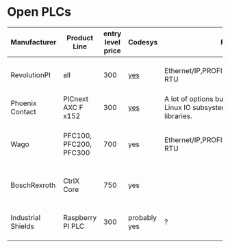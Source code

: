 # Open PLCs

| Manufacturer        | Product Line     | entry level price | Codesys      | Field Buses                                   | Links                                                                                                                                                          |
| ------------------- | ---------------- | ----------------- | ------------ | -------------------------------------------- | ------------------------------------------------------------------------------------------------------------------------------------------------------------ |
| RevolutionPI        | all              | 300               | [yes](https://revolutionpi.com/documentation/codesys/)          | Ethernet/IP,PROFINET,EtherCat,CAN,ModBus-RTU | [https://revolutionpi.com/en/products/revolution-pi-series](https://revolutionpi.com/en/products/revolution-pi-series)                                       |
| Phoenix Contact |  PlCnext AXC F x152       | 300               | [yes](https://store.codesys.com/en/codesys-control-for-plcnext-sl-1.html)    | A lot of options but the IO is not a part of the Linux IO subsystem and needs proprietary libraries.                                             | [Phoneix Contact Store](https://www.phoenixcontact.com/en-pc/products/controller-axc-f-2152-2404267)   |
| Wago                | PFC100, PFC200, PFC300   | 700               | yes          | Ethernet/IP,PROFINET,EtherCat,CAN,ModBus-RTU | [https://www.wago.com/global/open-automation/modular-software/wago-os](https://www.wago.com/global/open-automation/modular-software/wago-os),<br> [List with CODESYS supports](https://www.wago.com/global/c/plcs-%E2%80%93-controllers?f=%3Afacet_product_Programmierung_7229%3ACODESYS%20V3.5%3Afacet_product_Programmierung_7229%3ACODESYS%20V3.5%2C%20Firmware%20Release%2023%20or%20higher&sort=creationtime&pageSize=20)                 |
| BoschRexroth        | CtrlX Core       | 750               | yes          |                                              | [https://apps.boschrexroth.com/microsites/ctrlx-automation/en/](https://apps.boschrexroth.com/microsites/ctrlx-automation/en/)                               |
| Industrial Shields  | Raspberry PI PLC | 300               | probably yes | ?                                            | [https://shop.industrialshields.com/product-category/powered-by-raspberry-pi/](https://shop.industrialshields.com/product-category/powered-by-raspberry-pi/) |